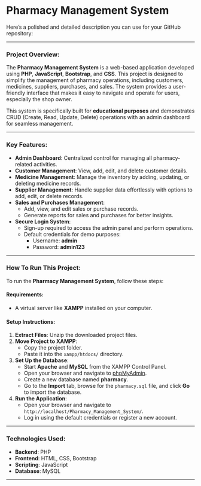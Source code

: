 # Pharmacy Management System
Here’s a polished and detailed description you can use for your GitHub repository:

---
### Project Overview:
The **Pharmacy Management System** is a web-based application developed using **PHP**, **JavaScript**, **Bootstrap**, and **CSS**. This project is designed to simplify the management of pharmacy operations, including customers, medicines, suppliers, purchases, and sales. The system provides a user-friendly interface that makes it easy to navigate and operate for users, especially the shop owner.

This system is specifically built for **educational purposes** and demonstrates CRUD (Create, Read, Update, Delete) operations with an admin dashboard for seamless management.

---

### Key Features:
- **Admin Dashboard**: Centralized control for managing all pharmacy-related activities.
- **Customer Management**: View, add, edit, and delete customer details.
- **Medicine Management**: Manage the inventory by adding, updating, or deleting medicine records.
- **Supplier Management**: Handle supplier data effortlessly with options to add, edit, or delete records.
- **Sales and Purchases Management**:
  - Add, view, and edit sales or purchase records.
  - Generate reports for sales and purchases for better insights.
- **Secure Login System**: 
  - Sign-up required to access the admin panel and perform operations.
  - Default credentials for demo purposes:
    - Username: **admin**
    - Password: **admin123**

---

### How To Run This Project:
To run the **Pharmacy Management System**, follow these steps:

#### Requirements:
- A virtual server like **XAMPP** installed on your computer.

#### Setup Instructions:
1. **Extract Files**: Unzip the downloaded project files.
2. **Move Project to XAMPP**:
   - Copy the project folder.
   - Paste it into the `xampp/htdocs/` directory.
3. **Set Up the Database**:
   - Start **Apache** and **MySQL** from the XAMPP Control Panel.
   - Open your browser and navigate to [phpMyAdmin](http://localhost/phpmyadmin/).
   - Create a new database named **pharmacy**.
   - Go to the **Import** tab, browse for the `pharmacy.sql` file, and click **Go** to import the database.
4. **Run the Application**:
   - Open your browser and navigate to `http://localhost/Pharmacy_Management_System/`.
   - Log in using the default credentials or register a new account.

---

### Technologies Used:
- **Backend**: PHP
- **Frontend**: HTML, CSS, Bootstrap
- **Scripting**: JavaScript
- **Database**: MySQL

---



